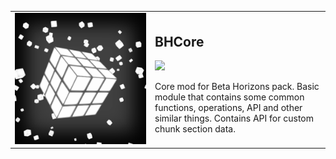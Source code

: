 <table>
    <tbody>
        <tr>
            <td width="210px"><img src="https://github.com/paulevsGitch/BHCore/blob/main/icon.png"/></td>        
            <td>
                <h2 align="left">BHCore</h2>
                <img src="https://jitpack.io/v/paulevsGitch/BHCore.svg">
                <p>
                    Core mod for Beta Horizons pack.
                    Basic module that contains some common functions, operations, API and other similar things.
                    Contains API for custom chunk section data.
                </p>
            </td>        
        </tr>
    </tbody>
</table>